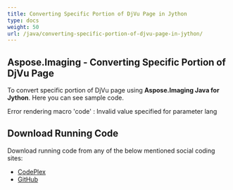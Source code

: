 ```yaml
---
title: Converting Specific Portion of DjVu Page in Jython
type: docs
weight: 50
url: /java/converting-specific-portion-of-djvu-page-in-jython/
---
```


## **Aspose.Imaging - Converting Specific Portion of DjVu Page**
To convert specific portion of DjVu page using **Aspose.Imaging Java for Jython**. Here you can see sample code.

Error rendering macro 'code' : Invalid value specified for parameter lang
## **Download Running Code**
Download running code from any of the below mentioned social coding sites:

- [CodePlex](https://asposewordsjavajython.codeplex.com/releases/view/619260)
- [GitHub](https://github.com/aspose-words/Aspose.Words-for-Java/releases/tag/Aspose.Words_Java_for_Jython-v1.0.0)
